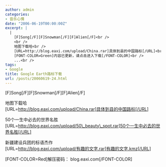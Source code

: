 ```yaml
---
author: admin
categories:
- 音乐心情
date: "2006-06-19T00:00:00Z"
excerpt: |
  |
    [F]Song[/F][F]Snowman[/F][F]Alien[/F]<br />
    <br />
    地图下载哈<br />
    [URL=http://blog.eaxi.com/upload/China.rar]具体到县的中国路标[/URL]<br />
    [FONT-COLOR=Green]内容已更新，请点击进入下载[/FONT-COLOR]<br />
    ...<br />
tags:
- Google
title: Google Earth路标下载
url: /posts/20060619-24.html
---
```

\[F]Song[/F\]\[F\]Snowman\[/F\]\[F\]Alien[/F]

地图下载哈  
[URL=http://blog.eaxi.com/upload/China.rar]具体到县的中国路标[/URL]

50个一生中必去的世界名胜  
[URL=http://blog.eaxi.com/upload/50\_beauty\_spot.rar]50个一生中必去的世界名胜[/URL]

新疆建设兵团的标语杰作  
[URL=http://blog.eaxi.com/upload/有趣的文字.rar]有趣的文字.kmz[/URL]

[FONT-COLOR=Red]解压密码： blog.eaxi.com[/FONT-COLOR]
